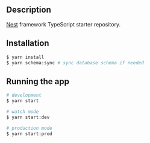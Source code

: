 ## Description

[Nest](https://github.com/nestjs/nest) framework TypeScript starter repository.

## Installation

```bash
$ yarn install
$ yarn schema:sync # sync database schema if needed
```

## Running the app

```bash
# development
$ yarn start

# watch mode
$ yarn start:dev

# production mode
$ yarn start:prod
```